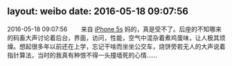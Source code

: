 layout: weibo
date: 2016-05-18 09:07:56
---
<meta name="referrer" content="no-referrer" />

2016-05-18 09:07:56  &nbsp;&nbsp;&nbsp;&nbsp;&nbsp;&nbsp; 来自 <a href="sinaweibo://customweibosource" rel="nofollow">iPhone 5s</a>
妈的，真是受不了。后座的不知哪来的码畜大声讨论着后台，界面，访问，性能，空气中混杂着煮鸡蛋味，让人极其烦燥。想起很多年以前还在上学，忘记干啥而坐坐公交车，烧饼旁若无人的大声说着指针算法，当时的我真有种恨不得一头撞墙死的心情…… ​​​
